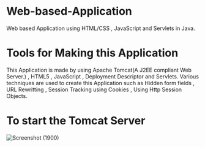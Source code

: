 # Web-based-Application
Web based Application using HTML/CSS , JavaScript and Servlets in Java. 

# Tools for Making this Application

This Application is made by using Apache Tomcat(A J2EE compliant Web Server.) , HTML5 , JavaScript , Deployment Descriptor and Servlets. Various techniques are used to
create this Application such as Hidden form fields , URL Rewritting , Session Tracking using Cookies , Using Http Session Objects.

# To start the Tomcat Server
![Screenshot (1900)](https://user-images.githubusercontent.com/78745440/172377081-ac2fe45d-07d3-460b-a1c6-0e97093f4754.png)

